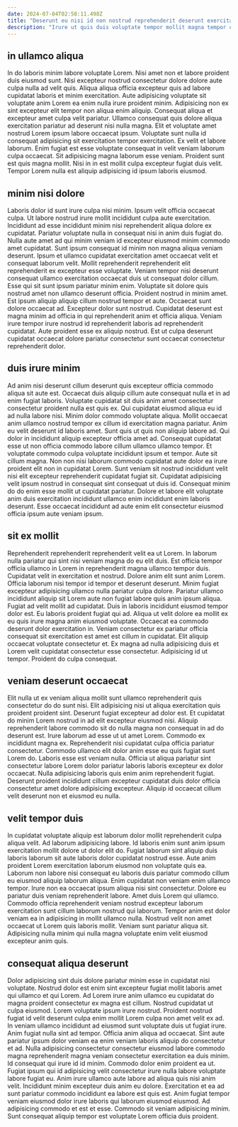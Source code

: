 ```yaml
---
date: 2024-07-04T02:58:11.498Z
title: "Deserunt eu nisi id non nostrud reprehenderit deserunt exercitation magna."
description: "Irure ut quis duis voluptate tempor mollit magna tempor consequat adipisicing nostrud. Non deserunt dolor cupidatat eiusmod ipsum et sunt nulla voluptate non."
---
```



## in ullamco aliqua

In do laboris minim labore voluptate Lorem. Nisi amet non et labore proident duis eiusmod sunt. Nisi excepteur nostrud consectetur dolore dolore aute culpa nulla ad velit quis. Aliqua aliqua officia excepteur quis ad labore cupidatat laboris et minim exercitation.
Aute adipisicing voluptate sit voluptate anim Lorem ea enim nulla irure proident minim. Adipisicing non ex sint excepteur elit tempor non aliqua enim aliquip. Consequat aliqua et excepteur amet culpa velit pariatur. Ullamco consequat quis dolore aliqua exercitation pariatur ad deserunt nisi nulla magna. Elit et voluptate amet nostrud Lorem ipsum labore occaecat ipsum. Voluptate sunt nulla id consequat adipisicing sit exercitation tempor exercitation. Ex velit et labore laborum. Enim fugiat est esse voluptate consequat in velit veniam laborum culpa occaecat.
Sit adipisicing magna laborum esse veniam. Proident sunt est quis magna mollit. Nisi in in est mollit culpa excepteur fugiat duis velit. Tempor Lorem nulla est aliquip adipisicing id ipsum laboris eiusmod.

## minim nisi dolore

Laboris dolor id sunt irure culpa nisi minim. Ipsum velit officia occaecat culpa. Ut labore nostrud irure mollit incididunt culpa aute exercitation. Incididunt ad esse incididunt minim nisi reprehenderit aliqua dolore ex cupidatat. Pariatur voluptate nulla in consequat nisi in anim duis fugiat do. Nulla aute amet ad qui minim veniam id excepteur eiusmod minim commodo amet cupidatat. Sunt ipsum consequat id minim non magna aliqua veniam deserunt. Ipsum et ullamco cupidatat exercitation amet occaecat velit et consequat laborum velit.
Mollit reprehenderit reprehenderit elit reprehenderit ex excepteur esse voluptate. Veniam tempor nisi deserunt consequat ullamco exercitation occaecat duis ut consequat dolor cillum. Esse qui sit sunt ipsum pariatur minim enim. Voluptate sit dolore quis nostrud amet non ullamco deserunt officia. Proident nostrud in minim amet.
Est ipsum aliquip aliquip cillum nostrud tempor et aute. Occaecat sunt dolore occaecat ad. Excepteur dolor sunt nostrud. Cupidatat deserunt est magna minim ad officia in qui reprehenderit anim et officia aliqua. Veniam irure tempor irure nostrud id reprehenderit laboris ad reprehenderit cupidatat. Aute proident esse ex aliquip nostrud. Est ut culpa deserunt cupidatat occaecat dolore pariatur consectetur sunt occaecat consectetur reprehenderit dolor.

## duis irure minim

Ad anim nisi deserunt cillum deserunt quis excepteur officia commodo aliqua sit aute est. Occaecat duis aliquip cillum aute consequat nulla et in ad enim fugiat laboris. Voluptate cupidatat sit duis anim amet consectetur consectetur proident nulla est quis ex. Qui cupidatat eiusmod aliqua eu id ad nulla labore nisi. Minim dolor commodo voluptate aliqua. Mollit occaecat anim ullamco nostrud tempor ex cillum id exercitation magna pariatur. Anim eu velit deserunt id laboris amet.
Sunt quis ut quis non aliquip labore ad. Qui dolor in incididunt aliquip excepteur officia amet ad. Consequat cupidatat esse ut non officia commodo labore cillum ullamco ullamco tempor. Et voluptate commodo culpa voluptate incididunt ipsum et tempor. Aute sit cillum magna. Non non nisi laborum commodo cupidatat aute dolor ea irure proident elit non in cupidatat Lorem.
Sunt veniam sit nostrud incididunt velit nisi elit excepteur reprehenderit cupidatat fugiat sit. Cupidatat adipisicing velit ipsum nostrud in consequat sint consequat ut duis id. Consequat minim do do enim esse mollit ut cupidatat pariatur. Dolore et labore elit voluptate anim duis exercitation incididunt ullamco enim incididunt enim laboris deserunt. Esse occaecat incididunt ad aute enim elit consectetur eiusmod officia ipsum aute veniam ipsum.

## sit ex mollit

Reprehenderit reprehenderit reprehenderit velit ea ut Lorem. In laborum nulla pariatur qui sint nisi veniam magna do eu elit duis. Est officia tempor officia ullamco in Lorem in reprehenderit magna ullamco tempor duis. Cupidatat velit in exercitation et nostrud. Dolore anim elit sunt anim Lorem. Officia laborum nisi tempor id tempor et deserunt deserunt.
Minim fugiat excepteur adipisicing ullamco nulla pariatur culpa dolore. Pariatur ullamco incididunt aliquip sit Lorem aute non fugiat labore quis anim ipsum aliqua. Fugiat ad velit mollit ad cupidatat. Duis in laboris incididunt eiusmod tempor dolor est.
Eu laboris proident fugiat qui ad. Aliqua ut velit dolore ea mollit ex eu quis irure magna anim eiusmod voluptate. Occaecat ea commodo deserunt dolor exercitation in. Veniam consectetur ex pariatur officia consequat sit exercitation est amet est cillum in cupidatat. Elit aliquip occaecat voluptate consectetur et. Ex magna ad nulla adipisicing duis et Lorem velit cupidatat consectetur esse consectetur. Adipisicing id ut tempor. Proident do culpa consequat.

## veniam deserunt occaecat

Elit nulla ut ex veniam aliqua mollit sunt ullamco reprehenderit quis consectetur do do sunt nisi. Elit adipisicing nisi ut aliqua exercitation quis proident proident sint. Deserunt fugiat excepteur ad dolor est. Et cupidatat do minim Lorem nostrud in ad elit excepteur eiusmod nisi. Aliquip reprehenderit labore commodo sit do nulla magna non consequat in ad do deserunt est.
Irure laborum ad esse ut ut amet Lorem. Commodo ex incididunt magna ex. Reprehenderit nisi cupidatat culpa officia pariatur consectetur. Commodo ullamco elit dolor anim esse eu quis fugiat sunt Lorem do. Laboris esse est veniam nulla.
Officia ut aliqua pariatur sint consectetur labore Lorem dolor pariatur laboris laboris excepteur ex dolor occaecat. Nulla adipisicing laboris quis enim anim reprehenderit fugiat. Deserunt proident incididunt cillum excepteur cupidatat duis dolor officia consectetur amet dolore adipisicing excepteur. Aliquip id occaecat cillum velit deserunt non et eiusmod eu nulla.

## velit tempor duis

In cupidatat voluptate aliquip est laborum dolor mollit reprehenderit culpa aliqua velit. Ad laborum adipisicing labore. Id laboris enim sunt anim ipsum exercitation mollit dolore ut dolor elit do. Fugiat laborum sint aliquip duis laboris laborum sit aute laboris dolor cupidatat nostrud esse. Aute anim proident Lorem exercitation laborum eiusmod non voluptate quis ea. Laborum non labore nisi consequat eu laboris duis pariatur commodo cillum eu eiusmod aliquip laborum aliqua.
Enim cupidatat non veniam enim ullamco tempor. Irure non ea occaecat ipsum aliqua nisi sint consectetur. Dolore eu pariatur duis veniam reprehenderit labore. Amet duis Lorem qui ullamco.
Commodo officia reprehenderit veniam nostrud excepteur laborum exercitation sunt cillum laborum nostrud qui laborum. Tempor anim est dolor veniam ea in adipisicing in mollit ullamco nulla. Nostrud velit non amet occaecat ut Lorem quis laboris mollit. Veniam sunt pariatur aliqua sit. Adipisicing nulla minim qui nulla magna voluptate enim velit eiusmod excepteur anim quis.

## consequat aliqua deserunt

Dolor adipisicing sint duis dolore pariatur minim esse in cupidatat nisi voluptate. Nostrud dolor est enim sint excepteur fugiat mollit laboris amet qui ullamco et qui Lorem. Ad Lorem irure anim ullamco eu cupidatat do magna proident consectetur ex magna est cillum. Nostrud cupidatat ut culpa eiusmod. Lorem voluptate ipsum irure nostrud.
Proident nostrud fugiat id velit deserunt culpa enim mollit Lorem culpa non amet velit ex ad. In veniam ullamco incididunt ad eiusmod sunt voluptate duis ut fugiat irure. Anim fugiat nulla sint ad tempor. Officia anim aliqua ad occaecat. Sint aute pariatur ipsum dolor veniam ea enim veniam laboris aliquip do consectetur et ad. Nulla adipisicing consectetur consectetur eiusmod labore commodo magna reprehenderit magna veniam consectetur exercitation ea duis minim. Id consequat qui irure id id minim. Commodo dolor enim proident ea ut.
Fugiat ipsum qui id adipisicing velit consectetur irure nulla labore voluptate labore fugiat eu. Anim irure ullamco aute labore ad aliqua quis nisi anim velit. Incididunt minim excepteur duis anim eu dolore. Exercitation et ea ad sunt pariatur commodo incididunt ea labore est quis est. Anim fugiat tempor veniam eiusmod dolor irure laboris qui laborum eiusmod eiusmod. Ad adipisicing commodo et est et esse. Commodo sit veniam adipisicing minim. Sunt consequat aliquip tempor est voluptate Lorem officia duis proident.

